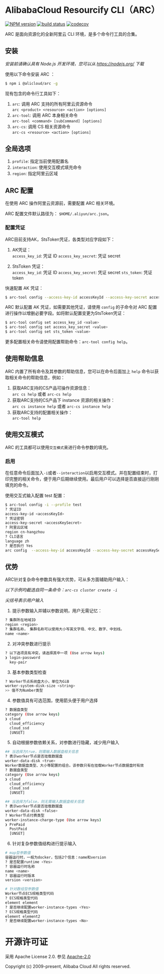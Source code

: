 # AlibabaCloud Resourcify CLI（ARC）

[![NPM version][npm-image]][npm-url]
[![build status][travis-image]][travis-url]
[![codecov][cov-image]][cov-url]

[npm-image]: https://img.shields.io/npm/v/@alicloud/arc.svg?style=flat-square
[npm-url]: https://npmjs.org/package/@alicloud/arc
[travis-image]: https://img.shields.io/travis/aliyun/alibabacloud-resourcify-cli/master.svg?style=flat-square
[travis-url]: https://travis-ci.org/aliyun/alibabacloud-resourcify-cli
[cov-image]: https://codecov.io/gh/aliyun/alibabacloud-resourcify-cli/branch/master/graph/badge.svg
[cov-url]: https://codecov.io/gh/aliyun/alibabacloud-resourcify-cli

ARC 是面向资源化的全新阿里云 CLI 环境，是多个命令行工具的合集。

## 安装

*安装前请确认具有 Node.js 开发环境，您可以从 https://nodejs.org/ 下载*

使用以下命令安装 ARC ：

```sh
$ npm i @alicloud/arc -g
```

现有包含的命令行工具如下：

1. `arc`: 调用 ARC 支持的所有阿里云资源命令  
`arc <product> <resource> <action> [options]`
2. `arc-tool`: 调用 ARC 本身相关命令  
`arc-tool <command> [subCommand] [options]`
3. `arc-cs`: 调用 CS 相关资源命令  
`arc-cs <resource> <action> [options]`

## 全局选项

1. `profile`: 指定当前使用配置名
2. `interaction`: 使用交互模式填充命令
3. `region`: 指定阿里云区域

## ARC 配置

在使用 ARC 操作阿里云资源前，需要配置 ARC 相关环境。

ARC 配置文件默认路径为： `$HOME/.aliyun/arc.json`。

### 配置凭证

ARC目前支持AK，StsToken凭证，各类型对应字段如下：

1. AK凭证：  
`access_key_id`: 凭证 ID
`access_key_secret`: 凭证 secret

2. StsToken 凭证：  
`access_key_id`: 凭证 ID
`access_key_secret`: 凭证 secret
`sts_token`: 凭证 token

快速配置 AK 凭证：

```sh
$ arc-tool config --access-key-id accessKeyId --access-key-secret accessKeySecret --region region
```

ARC 默认配置 AK 凭证，如需要其他凭证，请使用 `config` 的子命令对 ARC 配置进行操作以增删必要字段。如将默认配置变更为StsToken凭证：

```sh
$ arc-tool config set access_key_id <value>
$ arc-tool config set access_key_secret <value>
$ arc-tool config set sts_token <value>
```

更多配置相关命令请使用配置帮助命令：`arc-tool config help`。

## 使用帮助信息

ARC 内置了所有命令及其参数的帮助信息，您可以在命令后面加上 `help` 命令以获取相关命令的帮助信息，例如：
1. 获取ARC支持的CS产品可操作资源信息：  
`arc cs help` 或者 `arc-cs help`
2. 获取ARC支持的CS产品下 instance 资源的相关操作：  
`arc cs instance help` 或者 `arc-cs instance help`
3. 获取ARC支持的配置相关操作：  
`arc-tool help`

## 使用交互模式

ARC 的工具都可以使用`交互模式`来进行命令参数的填充。

### 启用

在任意命令后面加入`-i`或者`--interaction`以启用交互模式。并在配置结束时，打印完整的相关命令，便于用户后期继续使用。最后用户可以选择是否直接运行刚刚填充的命令。

使用交互式输入配置 test 配置：

```sh
$ arc-tool config -i --profile test
? 凭证ID
access-key-id <accessKeyId>
? 凭证密钥
access-key-secret <accessKeySecret>
? 阿里云区域
region cn-hangzhou
? CLI语言
language zh
? 是否执行 Yes
arc config  --access-key-id accessKeyId --access-key-secret accessKeySecret --region cn-hangzhou --language zh
```

## 优势

ARC针对复杂命令参数具有强大优势，可从多方面辅助用户输入：

*以下示例均截选自同一条命令：`arc-cs cluster create -i`*

*尖括号表示用户输入*

1. 提示参数输入并辅以参数说明，用户无需记忆：

```sh
? 集群所在地域ID
region <region>
? 集群名称， 集群名称可以使用大小写英文字母、中文、数字、中划线。
name <name>
```

2. 对冲突参数进行提示
```sh
? 以下选项具有冲突，请选择其中一项 (Use arrow keys)
❯ login-password 
  key-pair 
```

3. 基本参数类型检查

```sh
? Worker节点系统盘大小，单位为GiB
worker-system-disk-size <string>
>> 值不为Number类型
```

4. 参数值具有可选范围，使用箭头便于用户选择


```sh
? 数据盘类型
category (Use arrow keys)
❯ cloud 
  cloud_efficiency 
  cloud_ssd 
  [UNSET] 
```

5. 自动根据参数依赖关系，对参数进行隐藏，减少用户输入

```sh
## 当选择为true，则需输入数据盘相关信息
? 表示worker节点是否挂载数据盘
worker-data-disk <true>
Worker数据盘类型、大小等配置的组合。该参数只有在挂载Worker节点数据盘时有效
? 数据盘类型
category (Use arrow keys)
❯ cloud 
  cloud_efficiency 
  cloud_ssd 
  [UNSET] 

## 当选择为false，则无需输入数据盘相关信息
? 表示worker节点是否挂载数据盘
worker-data-disk <false>
? Worker节点付费类型
worker-instance-charge-type (Use arrow keys)
❯ PrePaid 
  PostPaid 
  [UNSET] 
```

6. 针对复杂参数值结构进行提示输入

```sh
# map型参数值
容器运行时，一般为docker，包括2个信息：name和version
? 是否配置runtime <Yes>
? 容器运行时名称
name <name>
? 容器运行时版本
version <version>

# 针对数组型参数值
Worker节点ECS规格类型代码
? ECS规格类型代码
element element
? 是否继续配置worker-instance-types <Yes>
? ECS规格类型代码
element element2
? 是否继续配置worker-instance-types <No>
```

# 开源许可证

采用 Apache License 2.0. 参见 [Apache-2.0](/LICENSE)

Copyright (c) 2009-present, Alibaba Cloud All rights reserved.
